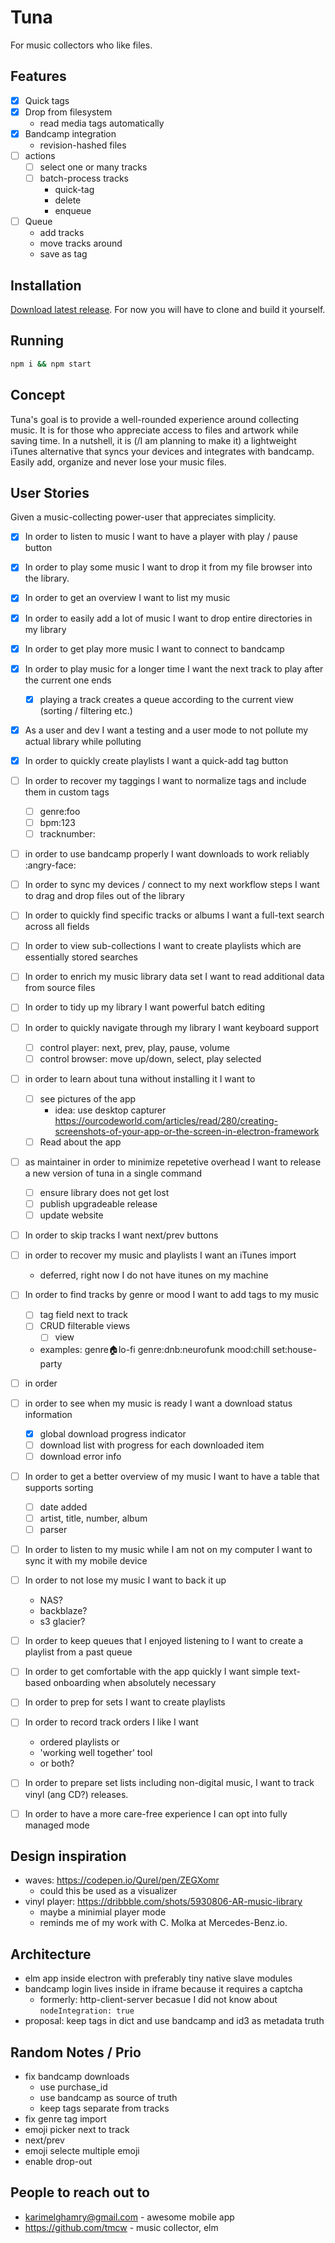 # Tuna
For music collectors who like files.

## Features
- [x] Quick tags
- [x] Drop from filesystem
    - read media tags automatically
- [x] Bandcamp integration
    - revision-hashed files
- [ ] actions
    - [ ] select one or many tracks
    - [ ] batch-process tracks
        - quick-tag
        - delete
        - enqueue
- [ ] Queue
    - add tracks
    - move tracks around
    - save as tag

## Installation
[Download latest release](//github.com/franzskuffka/tuna/releases).
For now you will have to clone and build it yourself.

## Running
```sh
npm i && npm start
```

## Concept
Tuna's goal is to provide a well-rounded experience around collecting music.
It is for those who appreciate access to files and artwork while saving time.
In a nutshell, it is (/I am planning to make it) a lightweight iTunes alternative that syncs your devices and integrates with bandcamp.
Easily add, organize and never lose your music files.

## User Stories
Given a music-collecting power-user that appreciates simplicity.
- [x] In order to listen to music I want to have a player with play / pause button
- [x] In order to play some music I want to drop it from my file browser into the library.
- [x] In order to get an overview I want to list my music
- [x] In order to easily add a lot of music I want to drop entire directories in my library
- [x] In order to get play more music I want to connect to bandcamp
- [x] In order to play music for a longer time I want the next track to play after the current one ends
    - [x] playing a track creates a queue according to the current view (sorting / filtering etc.)
- [x] As a user and dev I want a testing and a user mode to not pollute my actual library while polluting
- [x] In order to quickly create playlists I want a quick-add tag button
- [ ] In order to recover my taggings I want to normalize tags and include them in custom tags
    - [ ] genre:foo
    - [ ] bpm:123
    - [ ] tracknumber:
- [ ] in order to use bandcamp properly I want downloads to work reliably :angry-face:
- [ ] In order to sync my devices / connect to my next workflow steps I want to drag and drop files out of the library
- [ ] In order to quickly find specific tracks or albums I want a full-text search across all fields
- [ ] In order to view sub-collections I want to create playlists which are essentially stored searches
- [ ] In order to enrich my music library data set I want to read additional data from source files
- [ ] In order to tidy up my library I want powerful batch editing
- [ ] In order to quickly navigate through my library I want keyboard support
    - [ ] control player: next, prev, play, pause, volume
    - [ ] control browser: move up/down, select, play selected
- [ ] in order to learn about tuna without installing it I want to
    - [ ] see pictures of the app
        - idea: use desktop capturer https://ourcodeworld.com/articles/read/280/creating-screenshots-of-your-app-or-the-screen-in-electron-framework
    - [ ] Read about the app
- [ ] as maintainer in order to minimize repetetive overhead I want to release a new version of tuna in a single command
    - [ ] ensure library does not get lost
    - [ ] publish upgradeable release
    - [ ] update website
- [ ] In order to skip tracks I want next/prev buttons
- [ ] in order to recover my music and playlists I want an iTunes import
    - deferred, right now I do not have itunes on my machine
- [ ] In order to find tracks by genre or mood I want to add tags to my music
    - [ ] tag field next to track
    - [ ] CRUD filterable views
        - [ ] view
    - examples: genre:house:lo-fi genre:dnb:neurofunk mood:chill set:house-party
- [ ] in order
- [ ] in order to see when my music is ready I want a download status information
    - [x] global download progress indicator
    - [ ] download list with progress for each downloaded item
    - [ ] download error info
- [ ] In order to get a better overview of my music I want to have a table that supports sorting
    - [ ] date added
    - [ ] artist, title, number, album
    - [ ] parser
- [ ] In order to listen to my music while I am not on my computer I want to sync it with my mobile device
- [ ] In order to not lose my music I want to back it up
    - NAS?
    - backblaze?
    - s3 glacier?
- [ ] In order to keep queues that I enjoyed listening to I want to create a playlist from a past queue

- [ ] In order to get comfortable with the app quickly I want simple text-based onboarding when absolutely necessary
- [ ] In order to prep for sets I want to create playlists
- [ ] In order to record track orders I like I want
    - ordered playlists or
    - 'working well together' tool
    - or both?
- [ ] In order to prepare set lists including non-digital music, I want to track vinyl (ang CD?) releases.
- [ ] In order to have a more care-free experience I can opt into fully managed mode

## Design inspiration
- waves: https://codepen.io/Qurel/pen/ZEGXomr
    - could this be used as a visualizer
- vinyl player: https://dribbble.com/shots/5930806-AR-music-library
    - maybe a minimial player mode
    - reminds me of my work with C. Molka at Mercedes-Benz.io.

## Architecture
- elm app inside electron with preferably tiny native slave modules
- bandcamp login lives inside in iframe because it requires a captcha
    - formerly: http-client-server becasue I did not know about `nodeIntegration: true`
- proposal: keep tags in dict and use bandcamp and id3 as metadata truth

## Random Notes / Prio
- fix bandcamp downloads
    - use purchase_id
    - use bandcamp as source of truth
    - keep tags separate from tracks
- fix genre tag import
- emoji picker next to track
- next/prev
- emoji selecte multiple emoji
- enable drop-out

## People to reach out to
- karimelghamry@gmail.com - awesome mobile app
- https://github.com/tmcw - music collector, elm
